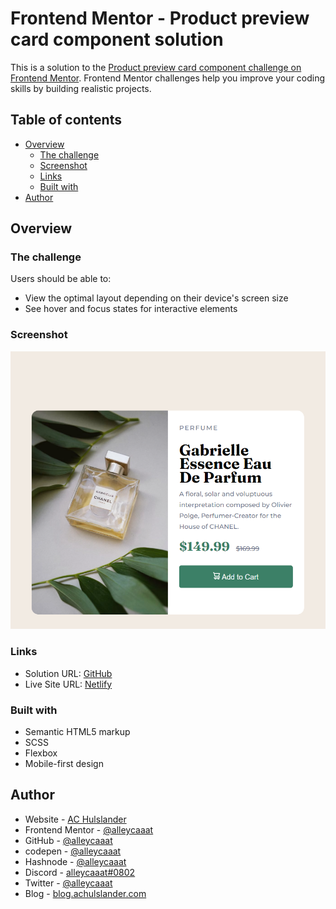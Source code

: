 # Frontend Mentor - Product preview card component solution

This is a solution to the [Product preview card component challenge on Frontend Mentor](https://www.frontendmentor.io/challenges/product-preview-card-component-GO7UmttRfa). Frontend Mentor challenges help you improve your coding skills by building realistic projects.

## Table of contents

- [Overview](#overview)
  - [The challenge](#the-challenge)
  - [Screenshot](#screenshot)
  - [Links](#links)
  - [Built with](#built-with)
- [Author](#author)


## Overview

### The challenge

Users should be able to:

- View the optimal layout depending on their device's screen size
- See hover and focus states for interactive elements

### Screenshot

![Screenshot of a cream background with a photo of a perfume bottle next to a description of the perfume, the price and a button to add it to your cart](./images/screenshot.png)


### Links

- Solution URL: [GitHub](https://github.com/alleycaaat/frontend-mentor/tree/main/product-preview-card)
- Live Site URL: [Netlify](https://achulslander-product-preview-card.netlify.app/)

### Built with

- Semantic HTML5 markup
- SCSS
- Flexbox
- Mobile-first design


## Author

- Website - [AC Hulslander](https://www.achulslander.com/)
- Frontend Mentor - [@alleycaaat](https://www.frontendmentor.io/profile/alleycaaat)
- GitHub - [@alleycaaat](https://github.com/alleycaaat/)
- codepen - [@alleycaaat](https://codepen.io/alleycaaat)
- Hashnode - [@alleycaaat](https://hashnode.com/@alleycaaat)
- Discord - [alleycaaat#0802](https://discordapp.com/users/427569685366833174)
- Twitter - [@alleycaaat](https://www.twitter.com/alleycaaat)
- Blog - [blog.achulslander.com](https://blog.achulslander.com/)
